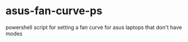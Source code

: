 # asus-fan-curve-ps
powershell script for setting a fan curve for asus laptops that don't have modes

